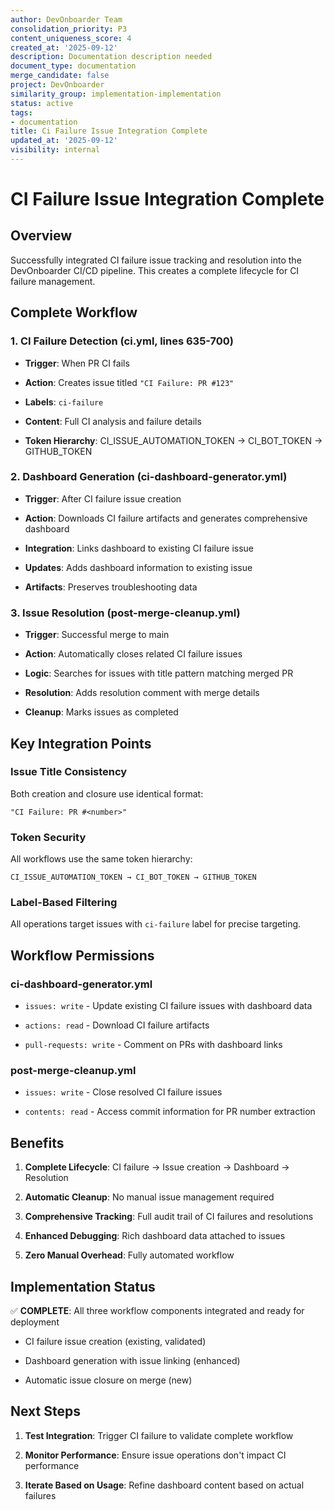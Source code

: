 ```yaml
---
author: DevOnboarder Team
consolidation_priority: P3
content_uniqueness_score: 4
created_at: '2025-09-12'
description: Documentation description needed
document_type: documentation
merge_candidate: false
project: DevOnboarder
similarity_group: implementation-implementation
status: active
tags:
- documentation
title: Ci Failure Issue Integration Complete
updated_at: '2025-09-12'
visibility: internal
---
```


# CI Failure Issue Integration Complete

## Overview

Successfully integrated CI failure issue tracking and resolution into the DevOnboarder CI/CD pipeline. This creates a complete lifecycle for CI failure management.

## Complete Workflow

### 1. CI Failure Detection (ci.yml, lines 635-700)

- **Trigger**: When PR CI fails

- **Action**: Creates issue titled `"CI Failure: PR #123"`

- **Labels**: `ci-failure`

- **Content**: Full CI analysis and failure details

- **Token Hierarchy**: CI_ISSUE_AUTOMATION_TOKEN → CI_BOT_TOKEN → GITHUB_TOKEN

### 2. Dashboard Generation (ci-dashboard-generator.yml)

- **Trigger**: After CI failure issue creation

- **Action**: Downloads CI failure artifacts and generates comprehensive dashboard

- **Integration**: Links dashboard to existing CI failure issue

- **Updates**: Adds dashboard information to existing issue

- **Artifacts**: Preserves troubleshooting data

### 3. Issue Resolution (post-merge-cleanup.yml)

- **Trigger**: Successful merge to main

- **Action**: Automatically closes related CI failure issues

- **Logic**: Searches for issues with title pattern matching merged PR

- **Resolution**: Adds resolution comment with merge details

- **Cleanup**: Marks issues as completed

## Key Integration Points

### Issue Title Consistency

Both creation and closure use identical format:

```text
"CI Failure: PR #<number>"

```

### Token Security

All workflows use the same token hierarchy:

```text
CI_ISSUE_AUTOMATION_TOKEN → CI_BOT_TOKEN → GITHUB_TOKEN

```

### Label-Based Filtering

All operations target issues with `ci-failure` label for precise targeting.

## Workflow Permissions

### ci-dashboard-generator.yml

- `issues: write` - Update existing CI failure issues with dashboard data

- `actions: read` - Download CI failure artifacts

- `pull-requests: write` - Comment on PRs with dashboard links

### post-merge-cleanup.yml

- `issues: write` - Close resolved CI failure issues

- `contents: read` - Access commit information for PR number extraction

## Benefits

1. **Complete Lifecycle**: CI failure → Issue creation → Dashboard → Resolution

2. **Automatic Cleanup**: No manual issue management required

3. **Comprehensive Tracking**: Full audit trail of CI failures and resolutions

4. **Enhanced Debugging**: Rich dashboard data attached to issues

5. **Zero Manual Overhead**: Fully automated workflow

## Implementation Status

✅ **COMPLETE**: All three workflow components integrated and ready for deployment

- CI failure issue creation (existing, validated)

- Dashboard generation with issue linking (enhanced)

- Automatic issue closure on merge (new)

## Next Steps

1. **Test Integration**: Trigger CI failure to validate complete workflow

2. **Monitor Performance**: Ensure issue operations don't impact CI performance

3. **Iterate Based on Usage**: Refine dashboard content based on actual failures
